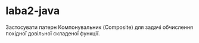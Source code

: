 # laba2-java
Застосувати патерн Компонувальник (Composite) для задачі обчислення похідної довільної складеної функції.
